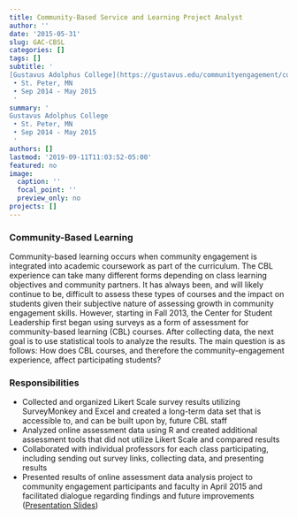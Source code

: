 ```yaml
---
title: Community-Based Service and Learning Project Analyst
author: ''
date: '2015-05-31'
slug: GAC-CBSL
categories: []
tags: []
subtitle: '
[Gustavus Adolphus College](https://gustavus.edu/communityengagement/courses.php) | Office of Community-Based Learning
 • St. Peter, MN
 • Sep 2014 - May 2015
 '
summary: '
Gustavus Adolphus College
 • St. Peter, MN
 • Sep 2014 - May 2015
 '
authors: []
lastmod: '2019-09-11T11:03:52-05:00'
featured: no
image:
  caption: ''
  focal_point: ''
  preview_only: no
projects: []
--- 
```


### Community-Based Learning 
Community-based learning occurs when community engagement is integrated into
academic coursework as part of the curriculum. The CBL experience can take many different forms depending on class learning objectives and community partners. It has always been, and will likely continue to be, difficult to assess these types of courses and the impact on students given their subjective nature of assessing growth in community engagement skills. However, starting in Fall 2013, the Center for Student Leadership first began using surveys as a form of
assessment for community-based learning (CBL) courses. After collecting data, the next goal is to use statistical tools to analyze the results. The main question is as follows: How does CBL courses, and therefore the community-engagement experience, affect participating students?  

### Responsibilities 
 - Collected and organized Likert Scale survey results utilizing SurveyMonkey and Excel and created a long-term data set that is accessible to, and can be built upon by, future CBL staff
 - Analyzed online assessment data using R and created additional assessment tools that did not utilize Likert Scale and compared results  
 - Collaborated with individual professors for each class participating, including sending out survey links, collecting data, and presenting results  
 - Presented results of online assessment data analysis project to community engagement participants and faculty in April 2015 and facilitated dialogue regarding findings and future improvements ([Presentation Slides](Surveys-for-CBSL-Assesment.pdf))

